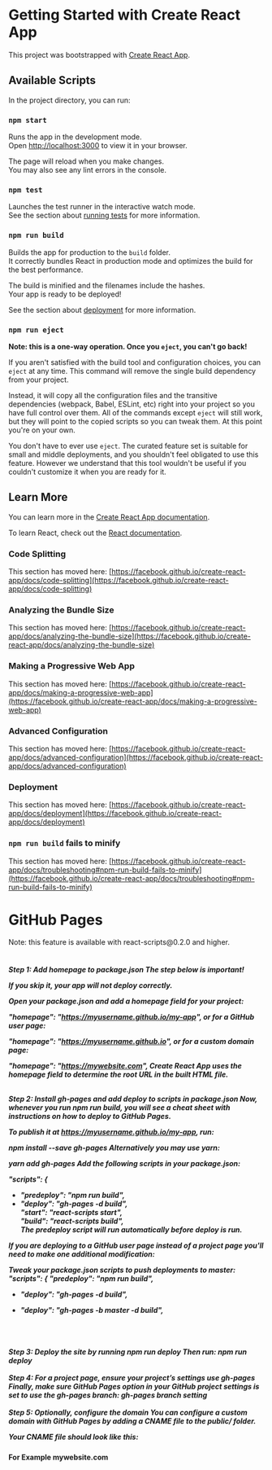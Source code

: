 # Getting Started with Create React App

This project was bootstrapped with [Create React App](https://github.com/facebook/create-react-app).

## Available Scripts

In the project directory, you can run:

### `npm start`

Runs the app in the development mode.\
Open [http://localhost:3000](http://localhost:3000) to view it in your browser.

The page will reload when you make changes.\
You may also see any lint errors in the console.

### `npm test`

Launches the test runner in the interactive watch mode.\
See the section about [running tests](https://facebook.github.io/create-react-app/docs/running-tests) for more information.

### `npm run build`

Builds the app for production to the `build` folder.\
It correctly bundles React in production mode and optimizes the build for the best performance.

The build is minified and the filenames include the hashes.\
Your app is ready to be deployed!

See the section about [deployment](https://facebook.github.io/create-react-app/docs/deployment) for more information.

### `npm run eject`

**Note: this is a one-way operation. Once you `eject`, you can't go back!**

If you aren't satisfied with the build tool and configuration choices, you can `eject` at any time. This command will remove the single build dependency from your project.

Instead, it will copy all the configuration files and the transitive dependencies (webpack, Babel, ESLint, etc) right into your project so you have full control over them. All of the commands except `eject` will still work, but they will point to the copied scripts so you can tweak them. At this point you're on your own.

You don't have to ever use `eject`. The curated feature set is suitable for small and middle deployments, and you shouldn't feel obligated to use this feature. However we understand that this tool wouldn't be useful if you couldn't customize it when you are ready for it.

## Learn More

You can learn more in the [Create React App documentation](https://facebook.github.io/create-react-app/docs/getting-started).

To learn React, check out the [React documentation](https://reactjs.org/).

### Code Splitting

This section has moved here: [https://facebook.github.io/create-react-app/docs/code-splitting](https://facebook.github.io/create-react-app/docs/code-splitting)

### Analyzing the Bundle Size

This section has moved here: [https://facebook.github.io/create-react-app/docs/analyzing-the-bundle-size](https://facebook.github.io/create-react-app/docs/analyzing-the-bundle-size)

### Making a Progressive Web App

This section has moved here: [https://facebook.github.io/create-react-app/docs/making-a-progressive-web-app](https://facebook.github.io/create-react-app/docs/making-a-progressive-web-app)

### Advanced Configuration

This section has moved here: [https://facebook.github.io/create-react-app/docs/advanced-configuration](https://facebook.github.io/create-react-app/docs/advanced-configuration)

### Deployment

This section has moved here: [https://facebook.github.io/create-react-app/docs/deployment](https://facebook.github.io/create-react-app/docs/deployment)

### `npm run build` fails to minify

This section has moved here: [https://facebook.github.io/create-react-app/docs/troubleshooting#npm-run-build-fails-to-minify](https://facebook.github.io/create-react-app/docs/troubleshooting#npm-run-build-fails-to-minify)

<h1>GitHub Pages</h1>
Note: this feature is available with react-scripts@0.2.0 and higher.
<br>
<br>

<h5>Step 1: Add homepage to package.json
The step below is important!

If you skip it, your app will not deploy correctly.

Open your package.json and add a homepage field for your project:

  "homepage": "https://myusername.github.io/my-app",
or for a GitHub user page:

  "homepage": "https://myusername.github.io",
or for a custom domain page:

  "homepage": "https://mywebsite.com",
Create React App uses the homepage field to determine the root URL in the built HTML file.
<br>
<br>

Step 2: Install gh-pages and add deploy to scripts in package.json
Now, whenever you run npm run build, you will see a cheat sheet with instructions on how to deploy to GitHub Pages.

To publish it at https://myusername.github.io/my-app, run:

npm install --save gh-pages
Alternatively you may use yarn:

yarn add gh-pages
Add the following scripts in your package.json:<br>

  "scripts": {
+   "predeploy": "npm run build",<br>
+   "deploy": "gh-pages -d build",<br>
    "start": "react-scripts start",<br>
    "build": "react-scripts build",<br>
The predeploy script will run automatically before deploy is run.

If you are deploying to a GitHub user page instead of a project page you'll need to make one additional modification:

Tweak your package.json scripts to push deployments to master:<br>
  "scripts": {
    "predeploy": "npm run build",<br>
-   "deploy": "gh-pages -d build",<br>
+   "deploy": "gh-pages -b master -d build",<br><br>
<br>
<br>
Step 3: Deploy the site by running npm run deploy
Then run:
npm run deploy
<br>
<br>
Step 4: For a project page, ensure your project’s settings use gh-pages
Finally, make sure GitHub Pages option in your GitHub project settings is set to use the gh-pages branch:
gh-pages branch setting
<br>
<br>
Step 5: Optionally, configure the domain
You can configure a custom domain with GitHub Pages by adding a CNAME file to the public/ folder.

Your CNAME file should look like this:</h5>
<h4>
For Example
mywebsite.com
</h4>
